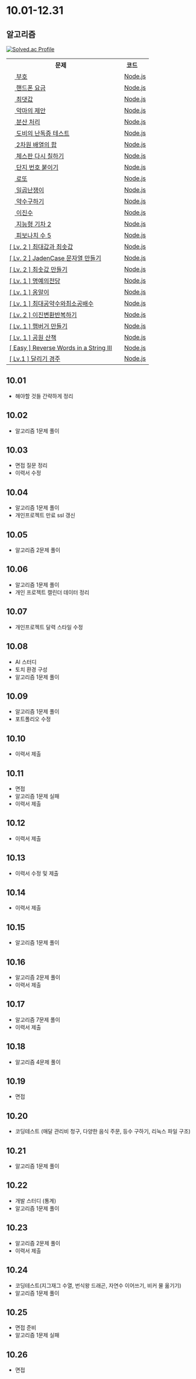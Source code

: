 # 10.01-12.31

## 알고리즘

[![Solved.ac Profile](http://mazassumnida.wtf/api/v2/generate_badge?boj=yg1110)](https://solved.ac/yg1110)

<table>
    <tr>
        <th>문제</th>
        <th>코드</th>
    </tr>
    <tr>
        <td>
            <a href="https://www.acmicpc.net/problem/1247">
                <img src="https://static.solved.ac/tier_small/3.svg" height="14">
                부호
            </a>
        </td>
        <td>
            <img src="https://via.placeholder.com/12/F1E05A/000000?text=+" height="12">
            <a href="10-02/부호.js">Node.js</a>
        </td>
    </tr>
    <tr>
        <td>
            <a href="https://www.acmicpc.net/problem/1267">
                <img src="https://static.solved.ac/tier_small/3.svg" height="14">
                핸드폰 요금
            </a>
        </td>
        <td>
            <img src="https://via.placeholder.com/12/F1E05A/000000?text=+" height="12">
            <a href="10-04/핸드폰%20요금.js">Node.js</a>
        </td>
    </tr>
    <tr>
        <td>
            <a href="https://www.acmicpc.net/problem/2562">
                <img src="https://static.solved.ac/tier_small/3.svg" height="14">
                최댓값
            </a>
        </td>
        <td>
            <img src="https://via.placeholder.com/12/F1E05A/000000?text=+" height="12">
            <a href="10-05/최댓값.js">Node.js</a>
        </td>
    </tr>
    <tr>
        <td>
            <a href="https://www.acmicpc.net/problem/23972">
                <img src="https://static.solved.ac/tier_small/3.svg" height="14">
                악마의 제안
            </a>
        </td>
        <td>
            <img src="https://via.placeholder.com/12/F1E05A/000000?text=+" height="12">
            <a href="10-05/악마의제안.js">Node.js</a>
        </td>
    </tr>
    <tr>
        <td>
            <a href="https://www.acmicpc.net/problem/1009">
                <img src="https://static.solved.ac/tier_small/4.svg" height="14">
                분산 처리
            </a>
        </td>
        <td>
            <img src="https://via.placeholder.com/12/F1E05A/000000?text=+" height="12">
            <a href="10-06/분산처리.js">Node.js</a>
        </td>
    </tr>
    <tr>
        <td>
            <a href="https://www.acmicpc.net/problem/2204">
                <img src="https://static.solved.ac/tier_small/5.svg" height="14">
                도비의 난독증 테스트
            </a>
        </td>
        <td>
            <img src="https://via.placeholder.com/12/F1E05A/000000?text=+" height="12">
            <a href="10-08/도비의%20난독증%20테스트.js">Node.js</a>
        </td>
    </tr>
    <tr>
        <td>
            <a href="https://www.acmicpc.net/problem/2167">
                <img src="https://static.solved.ac/tier_small/6.svg" height="14">
                2차원 배열의 합
            </a>
        </td>
        <td>
            <img src="https://via.placeholder.com/12/F1E05A/000000?text=+" height="12">
            <a href="10-09/2차원%20배열의%20합.js">Node.js</a>
        </td>
    </tr>
    <tr>
        <td>
            <a href="https://www.acmicpc.net/problem/1018">
                <img src="https://static.solved.ac/tier_small/7.svg" height="14">
                체스판 다시 칠하기
            </a>
        </td>
        <td>
            <img src="https://via.placeholder.com/12/F1E05A/000000?text=+" height="12">
            <a href="10-11/체스판%20다시%20칠하기.js">Node.js</a>
        </td>
    </tr>
    <tr>
        <td>
            <a href="https://www.acmicpc.net/problem/2667">
                <img src="https://static.solved.ac/tier_small/10.svg" height="14">
                단지 번호 붙이기
            </a>
        </td>
        <td>
            <img src="https://via.placeholder.com/12/F1E05A/000000?text=+" height="12">
            <a href="10-15/단지번호붙이기.js">Node.js</a>
        </td>
    </tr>
    <tr>
        <td>
            <a href="https://www.acmicpc.net/problem/6603">
                <img src="https://static.solved.ac/tier_small/9.svg" height="14">
                로또
            </a>
        </td>
        <td>
            <img src="https://via.placeholder.com/12/F1E05A/000000?text=+" height="12">
            <a href="10-16/로또.js">Node.js</a>
        </td>
    </tr>
    <tr>
        <td>
            <a href="https://www.acmicpc.net/problem/2309">
                <img src="https://static.solved.ac/tier_small/5.svg" height="14">
                일곱난쟁이
            </a>
        </td>
        <td>
            <img src="https://via.placeholder.com/12/F1E05A/000000?text=+" height="12">
            <a href="10-16/일곱난쟁이.js">Node.js</a>
        </td>
    </tr>
    <tr>
        <td>
            <a href="https://www.acmicpc.net/problem/2501">
                <img src="https://static.solved.ac/tier_small/3.svg" height="14">
                약수구하기
            </a>
        </td>
        <td>
            <img src="https://via.placeholder.com/12/F1E05A/000000?text=+" height="12">
            <a href="10-17/약수구하기.js">Node.js</a>
        </td>
    </tr>
    <tr>
        <td>
            <a href="https://www.acmicpc.net/problem/3460">
                <img src="https://static.solved.ac/tier_small/3.svg" height="14">
                이진수
            </a>
        </td>
        <td>
            <img src="https://via.placeholder.com/12/F1E05A/000000?text=+" height="12">
            <a href="10-17/이진수.js">Node.js</a>
        </td>
    </tr>
    <tr>
        <td>
            <a href="https://www.acmicpc.net/problem/2460">
                <img src="https://static.solved.ac/tier_small/3.svg" height="14">
                지능형 기차 2
            </a>
        </td>
        <td>
            <img src="https://via.placeholder.com/12/F1E05A/000000?text=+" height="12">
            <a href="10-17/지능형기차.js">Node.js</a>
        </td>
    </tr>
    <tr>
        <td>
            <a href="https://www.acmicpc.net/problem/10870">
                <img src="https://static.solved.ac/tier_small/4.svg" height="14">
                피보나치 수 5
            </a>
        </td>
        <td>
            <img src="https://via.placeholder.com/12/F1E05A/000000?text=+" height="12">
            <a href="10-17/피보나치수.js">Node.js</a>
        </td>
    </tr>
    <tr>
        <td>
            <a href="https://school.programmers.co.kr/learn/courses/30/lessons/12939">
                [ Lv. 2 ] 최대값과 최솟값
            </a>
        </td>
        <td>
            <img src="https://via.placeholder.com/12/F1E05A/000000?text=+" height="12">
            <a href="10-17/최댓값과%20최솟값.js">Node.js</a>
        </td>
    </tr>
    <tr>
        <td>
            <a href="https://school.programmers.co.kr/learn/courses/30/lessons/12951">
                [ Lv. 2 ] JadenCase 문자열 만들기
            </a>
        </td>
        <td>
            <img src="https://via.placeholder.com/12/F1E05A/000000?text=+" height="12">
            <a href="10-17/JadenCase%20문자열%20만들기.js">Node.js</a>
        </td>
    </tr>
    <tr>
        <td>
            <a href="https://school.programmers.co.kr/learn/courses/30/lessons/12941">
                [ Lv. 2 ] 최솟값 만들기
            </a>
        </td>
        <td>
            <img src="https://via.placeholder.com/12/F1E05A/000000?text=+" height="12">
            <a href="10-17/최솟값%20만들기.js">Node.js</a>
        </td>
    </tr>
    <tr>
        <td>
            <a href="https://school.programmers.co.kr/learn/courses/30/lessons/138477">
                [ Lv. 1 ] 명예의전당
            </a>
        </td>
        <td>
            <img src="https://via.placeholder.com/12/F1E05A/000000?text=+" height="12">
            <a href="10-18/명예의전당.js">Node.js</a>
        </td>
    </tr>
    <tr>
        <td>
            <a href="https://school.programmers.co.kr/learn/courses/30/lessons/120956">
                [ Lv. 1 ] 옹알이
            </a>
        </td>
        <td>
            <img src="https://via.placeholder.com/12/F1E05A/000000?text=+" height="12">
            <a href="10-18/옹알이.js">Node.js</a>
        </td>
    </tr>
    <tr>
        <td>
            <a href="https://school.programmers.co.kr/learn/courses/30/lessons/12940">
                [ Lv. 1 ] 최대공약수와최소공배수
            </a>
        </td>
        <td>
            <img src="https://via.placeholder.com/12/F1E05A/000000?text=+" height="12">
            <a href="10-18/최대공약수와최소공배수.js">Node.js</a>
        </td>
    </tr>
    <tr>
        <td>
            <a href="https://school.programmers.co.kr/learn/courses/30/lessons/70129">
                [ Lv. 2 ] 이진변환반복하기
            </a>
        </td>
        <td>
            <img src="https://via.placeholder.com/12/F1E05A/000000?text=+" height="12">
            <a href="10-18/이진변환반복하기.js">Node.js</a>
        </td>
    </tr>
    <tr>
        <td>
            <a href="https://school.programmers.co.kr/learn/courses/30/lessons/70129">
                [ Lv. 1 ] 햄버거 만들기
            </a>
        </td>
        <td>
            <img src="https://via.placeholder.com/12/F1E05A/000000?text=+" height="12">
            <a href="10-21/햄버거만들기.js">Node.js</a>
        </td>
    </tr>
    <tr>
        <td>
            <a href="https://school.programmers.co.kr/learn/courses/30/lessons/172928">
                [ Lv. 1 ] 공원 산책
            </a>
        </td>
        <td>
            <img src="https://via.placeholder.com/12/F1E05A/000000?text=+" height="12">
            <a href="10-22/공원산책.js">Node.js</a>
        </td>
    </tr>
    <tr>
        <td>
            <a href="https://leetcode.com/problems/reverse-words-in-a-string-iii/">
                [ Easy ] Reverse Words in a String III
            </a>
        </td>
        <td>
            <img src="https://via.placeholder.com/12/F1E05A/000000?text=+" height="12">
            <a href="10-23/557.js">Node.js</a>
        </td>
    </tr>
    <tr>
        <td>
            <a href="https://school.programmers.co.kr/learn/courses/30/lessons/178871">
                [ Lv.1 ] 달리기 경주
            </a>
        </td>
        <td>
            <img src="https://via.placeholder.com/12/F1E05A/000000?text=+" height="12">
            <a href="10-23/달리기경주.js">Node.js</a>
        </td>
    </tr>
</table>

## 10.01
- 해야할 것들 간략하게 정리

## 10.02
- 알고리즘 1문제 풀이

## 10.03
- 면접 질문 정리
- 이력서 수정

## 10.04
- 알고리즘 1문제 풀이
- 개인프로젝트 만료 ssl 갱신

## 10.05
- 알고리즘 2문제 풀이

## 10.06
- 알고리즘 1문제 풀이
- 개인 프로젝트 캘린더 데이터 정리

## 10.07
- 개인프로젝트 달력 스타일 수정

## 10.08
- AI 스터디
- 토치 환경 구성
- 알고리즘 1문제 풀이

## 10.09
- 알고리즘 1문제 풀이
- 포트폴리오 수정

## 10.10
- 이력서 제출

## 10.11
- 면접
- 알고리즘 1문제 실패
- 이력서 제출

## 10.12
- 이력서 제출

## 10.13
- 이력서 수정 및 제출

## 10.14
- 이력서 제출

## 10.15
- 알고리즘 1문제 풀이

## 10.16
- 알고리즘 2문제 풀이
- 이력서 제출

## 10.17
- 알고리즘 7문제 풀이
- 이력서 제출

## 10.18
- 알고리즘 4문제 풀이

## 10.19
- 면접

## 10.20
- 코딩테스트 (매달 관리비 청구, 다양한 음식 주문, 등수 구하기, 리눅스 파일 구조)

## 10.21
- 알고리즘 1문제 풀이

## 10.22
- 개발 스터디 (통계)
- 알고리즘 1문제 풀이

## 10.23
- 알고리즘 2문제 풀이
- 이력서 제출

## 10.24
- 코딩테스트(지그재그 수열, 번식왕 드래곤, 자연수 이어쓰기, 비커 물 옮기기)
- 알고리즘 1문제 풀이

## 10.25
- 면접 준비
- 알고리즘 1문제 실패

## 10.26
- 면접